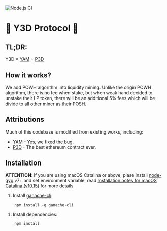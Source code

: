 ![Node.js CI](https://github.com/edmondhonda/y3d-protocol/workflows/Node.js%20CI/badge.svg)
#  :satellite: Y3D Protocol :satellite:

## TL;DR:

Y3D = [YAM](https://yam.finance) + [P3D](https://powh.io)

## How it works?

We add POWH algorithm into liquidity mining. 
Unlike the origin POWH algorithm, there is no fee when stake, but when weak hand decided to unstake their LP token, there will be an additional 5% fees which will be divide to all other miner as their POSH.

## Attributions
Much of this codebase is modified from existing works, including:
- [YAM](https://yam.finance) - Yes, we fixed [the bug](https://medium.com/@yamfinance/save-yam-245598d81cec).
- [P3D](https://powh.io) - The best ethereum contract ever.

## Installation

**ATTENTION**: If you are using macOS Catalina or above, plase install [node-gyp](https://github.com/nodejs/node-gyp) v7+ and set environment variable, read [Installation notes for macOS Catalina (v10.15)](https://github.com/nodejs/node-gyp/blob/master/macOS_Catalina.md) for more details.

1. Install [ganache-cli](https://github.com/trufflesuite/ganache-cli):

```shell
    npm install -g ganache-cli
```

1. Install dependencies:

```shell
    npm install
```
